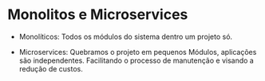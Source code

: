 # Monolitos e Microservices

- Monolíticos: Todos os módulos do sistema dentro um projeto só.

- Microservices: Quebramos o projeto em pequenos Módulos, aplicações são independentes. Facilitando o processo de manutenção e visando a redução de custos.